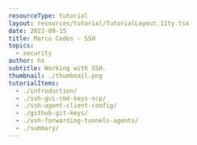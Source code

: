 ```yaml
---
resourceType: tutorial
layout: resources/tutorial/TutorialLayout.11ty.tsx
date: 2022-09-15
title: Marco Codes - SSH
topics:
  - security
author: hs
subtitle: Working with SSH.
thumbnail: ./thumbnail.png
tutorialItems:
  - ./introduction/
  - ./ssh-gui-cmd-keys-scp/
  - ./ssh-agent-client-config/
  - ./github-git-keys/
  - ./ssh-forwarding-tunnels-agents/
  - ./summary/
---
```

